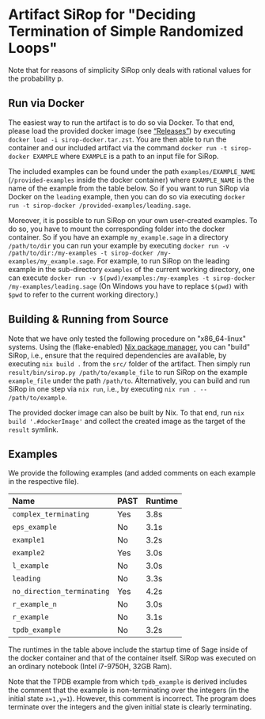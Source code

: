 # Artifact SiRop for "Deciding Termination of Simple Randomized Loops"

Note that for reasons of simplicity SiRop only deals with rational values for the probability p.

## Run via Docker
The easiest way to run the artifact is to do so via Docker.
To that end, please load the provided docker image (see [“Releases”](https://github.com/aprove-developers/SiRop/releases)) by executing `docker load -i sirop-docker.tar.zst`.
You are then able to run the container and our included artifact via the command `docker run -t sirop-docker EXAMPLE` where `EXAMPLE` is a path to an input file for SiRop.

The included examples can be found under the path `examples/EXAMPLE_NAME` (`/provided-examples` inside the docker container) where `EXAMPLE_NAME` is the name of the example from the table below.
So if you want to run SiRop via Docker on the `leading` example, then you can do so via executing `docker run -t sirop-docker /provided-examples/leading.sage`.

Moreover, it is possible to run SiRop on your own user-created examples.
To do so, you have to mount the corresponding folder into the docker container.
So if you have an example `my_example.sage` in a directory `/path/to/dir` you can run your example by executing `docker run -v /path/to/dir:/my-examples -t sirop-docker /my-examples/my_example.sage`. For example, to run SiRop on the leading example in the sub-directory `examples` of the current working directory, one can execute `docker run -v $(pwd)/examples:/my-examples -t sirop-docker /my-examples/leading.sage` (On Windows you have to replace `$(pwd)` with `$pwd` to refer to the current working directory.)

## Building & Running from Source
Note that we have only tested the following procedure on "x86_64-linux" systems.
Using the (flake-enabled) [Nix package manager](https://nixos.org/), you can "build" SiRop, i.e., ensure that the required dependencies are available, by executing `nix build .` from the `src/` folder of the artifact.
Then simply run `result/bin/sirop.py /path/to/example_file` to run SiRop on the example `example_file` under the path `/path/to`.
Alternatively, you can build and run SiRop in one step via `nix run`, i.e., by executing `nix run . -- /path/to/example`.

The provided docker image can also be built by Nix.
To that end, run `nix build '.#dockerImage'` and collect the created image as the target of the `result` symlink.

## Examples

We provide the following examples (and added comments on each example in the respective file).

| Name                       | PAST | Runtime |
|:---------------------------|:-----|:--------|
| `complex_terminating`      | Yes  | 3.8s    |
| `eps_example`              | No   | 3.1s    |
| `example1`                 | No   | 3.2s    |
| `example2`                 | Yes  | 3.0s    |
| `l_example`                | No   | 3.0s    |
| `leading`                  | No   | 3.3s    |
| `no_direction_terminating` | Yes  | 4.2s    |
| `r_example_n`              | No   | 3.0s    |
| `r_example`                | No   | 3.1s    |
| `tpdb_example`             | No   | 3.2s    |

The runtimes in the table above include the startup time of Sage inside of the docker container and that of the container itself.
SiRop was executed on an ordinary notebook (Intel i7-9750H, 32GB Ram).

Note that the TPDB example from which `tpdb_example` is derived includes the comment that the example is non-terminating over the integers (in the initial state `x=1,y=1`).
However, this comment is incorrect.
The program does terminate over the integers and the given initial state is clearly terminating.

